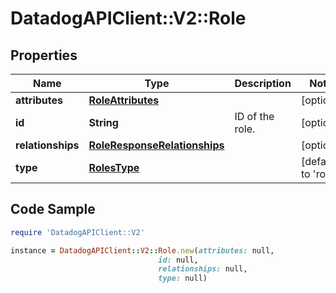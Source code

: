 # DatadogAPIClient::V2::Role

## Properties

Name | Type | Description | Notes
------------ | ------------- | ------------- | -------------
**attributes** | [**RoleAttributes**](RoleAttributes.md) |  | [optional] 
**id** | **String** | ID of the role. | [optional] 
**relationships** | [**RoleResponseRelationships**](RoleResponseRelationships.md) |  | [optional] 
**type** | [**RolesType**](RolesType.md) |  | [default to &#39;roles&#39;]

## Code Sample

```ruby
require 'DatadogAPIClient::V2'

instance = DatadogAPIClient::V2::Role.new(attributes: null,
                                 id: null,
                                 relationships: null,
                                 type: null)
```


